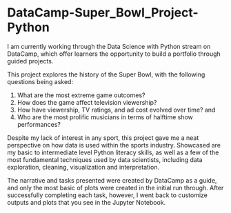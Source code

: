 # DataCamp-Super_Bowl_Project-Python

I am currently working through the Data Science with Python stream on DataCamp, which offer learners the opportunity to build a portfolio through guided projects.

This project explores the history of the Super Bowl, with the following questions being asked:
1. What are the most extreme game outcomes?
2. How does the game affect television viewership?
3. How have viewership, TV ratings, and ad cost evolved over time? and
4. Who are the most prolific musicians in terms of halftime show performances?

Despite my lack of interest in any sport, this project gave me a neat perspective on how data is used within the sports industry. Showcased are my basic to intermediate level Python literacy skills, as well as a few of the most fundamental techniques used by data scientists, including data exploration, cleaning, visualization and interpretation. 

The narrative and tasks presented were created by DataCamp as a guide, and only the most basic of plots were created in the initial run through. After successfully completing each task, however, I went back to customize outputs and plots that you see in the Jupyter Notebook.
